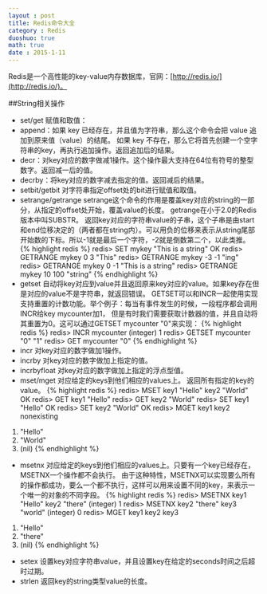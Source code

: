 ```yaml
---
layout : post
title: Redis命令大全
category : Redis
duoshuo: true
math: true
date : 2015-1-11
---
```


<!-- more -->

Redis是一个高性能的key-value内存数据库，官网：[http://redis.io/](http://redis.io/)。

##String相关操作
>
- set/get 赋值和取值：
- append：如果 key 已经存在，并且值为字符串，那么这个命令会把 value 追加到原来值（value）的结尾。 如果 key 不存在，那么它将首先创建一个空字符串的key，再执行追加操作。返回追加后的结果。
- decr：对key对应的数字做减1操作。这个操作最大支持在64位有符号的整型数字。返回减一后的值。
- decrby：将key对应的数字减去指定的值。返回减后的结果。
- setbit/getbit 对字符串指定offset处的bit进行赋值和取值。
- setrange/getrange setrange这个命令的作用是覆盖key对应的string的一部分，从指定的offset处开始，覆盖value的长度。 getrange在小于2.0的Redis版本中叫SUBSTR。 返回key对应的字符串value的子串，这个子串是由start和end位移决定的（两者都在string内）。可以用负的位移来表示从string尾部开始数的下标。所以-1就是最后一个字符，-2就是倒数第二个，以此类推。
{% highlight redis %}
redis> SET mykey "This is a string"
OK
redis> GETRANGE mykey 0 3
"This"
redis> GETRANGE mykey -3 -1
"ing"
redis> GETRANGE mykey 0 -1
"This is a string"
redis> GETRANGE mykey 10 100
"string"
{% endhighlight %}
- getset 自动将key对应到value并且返回原来key对应的value。如果key存在但是对应的value不是字符串，就返回错误。
GETSET可以和INCR一起使用实现支持重置的计数功能。举个例子：每当有事件发生的时候，一段程序都会调用INCR给key mycounter加1，
但是有时我们需要获取计数器的值，并且自动将其重置为0。这可以通过GETSET mycounter "0"来实现：
{% highlight redis %}
redis> INCR mycounter
(integer) 1
redis> GETSET mycounter "0"
"1"
redis> GET mycounter
"0"
{% endhighlight %}
- incr 对key对应的数字做加1操作。
- incrby 对key对应的数字做加上指定的值。
- incrbyfloat 对key对应的数字做加上指定的浮点型值。
- mset/mget   对应给定的keys到他们相应的values上。  返回所有指定的key的value。
{% highlight redis %}
redis> MSET key1 "Hello" key2 "World"
OK
redis> GET key1
"Hello"
redis> GET key2
"World"
redis> SET key1 "Hello"
OK
redis> SET key2 "World"
OK
redis> MGET key1 key2 nonexisting
1) "Hello"
2) "World"
3) (nil)
{% endhighlight %}
- msetnx 对应给定的keys到他们相应的values上。只要有一个key已经存在，MSETNX一个操作都不会执行。 由于这种特性，MSETNX可以实现要么所有的操作都成功，要么一个都不执行，这样可以用来设置不同的key，来表示一个唯一的对象的不同字段。
{% highlight redis %}
redis> MSETNX key1 "Hello" key2 "there"
(integer) 1
redis> MSETNX key2 "there" key3 "world"
(integer) 0
redis> MGET key1 key2 key3
1) "Hello"
2) "there"
3) (nil)
{% endhighlight %}
- setex 设置key对应字符串value，并且设置key在给定的seconds时间之后超时过期。
- strlen 返回key的string类型value的长度。
